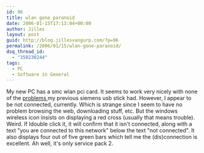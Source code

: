 ```yaml
---
id: 96
title: wlan gone paranoid
date: 2006-01-15T17:13:04+00:00
author: Jilles
layout: post
guid: http://blog.jillesvangurp.com/?p=96
permalink: /2006/01/15/wlan-gone-paranoid/
dsq_thread_id:
  - "350230244"
tags:
  - PC
  - Software in General
---
```

My new PC has a smc wlan pci card. It seems to work very nicely with none of the [problems ](https://www.jillesvangurp.com/?p=83)my previous siemens usb stick had. However, I appear to be not connected, currently. Which is strange since I seem to have no problem browsing the web, downloading stuff, etc. But the windows wireless icon insists on displaying a red cross (usually that means trouble). Weird. If Idouble click it, it will confirm that it isn't connected, along with a text "you are connected to this network" below the text "not connected". It also displays four out of five green bars which tell me the (dis)connection is excellent.  Ah well, it's only service pack 2.